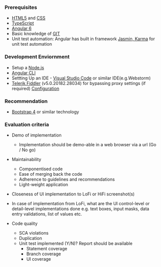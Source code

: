 ### Prerequisites
* [HTML5](https://www.w3schools.com/html/html5_intro.asp) and [CSS](https://www.w3schools.com/css/)
* [TypeScript](https://www.tutorialspoint.com/typescript/)
* [Angular 6](https://www.techiediaries.com/angular-tutorial/)
* Basic knowledge of [GIT](https://www.youtube.com/watch?v=cEGIFZDyszA&list=PL6gx4Cwl9DGAKWClAD_iKpNC0bGHxGhcx)
* Unit test automation: Angular has built in framework [Jasmin, Karma](https://medium.com/frontend-fun/angular-unit-testing-jasmine-karma-step-by-step-e3376d110ab4) for unit test automation

### Development Enviornment
* Setup a [Node.js](https://nodejs.org/en/download/) 
* [Angular CLI](https://cli.angular.io/)
* Settting Up an IDE - [Visual Studio Code](https://code.visualstudio.com/download) or similar IDE(e.g.Webstorm)
* [Telerik Fiddler](https://www.telerik.com/fiddler) (v5.0.20182.28034) for bypassing proxy settings (if required) [Configuration](https://github.com/pk2795/MEAN_Demo/blob/master/Configuration%20for%20Web%20Development.docx)

### Recommendation
* [Bootstrap 4](https://www.w3schools.com/bootstrap4/) or similar technology

### Evaluation criteria
* Demo of implementation		
  * Implementation should be demo-able in a web browser via a url (Go / No go)			

* Maintainability
  * Componentised code
  * Ease of merging back the code
  * Adherence to guidelines and recommendations
  * Light-weight application
 
* Closeness of UI implementation to LoFi or HiFi screenshot(s) 

* In case of implementation from LoFi, what are the UI control-level or detail-level implementations done e.g. text boxes, input masks, data entry validations, list of values etc.

* Code quality
  * SCA violations
  * Duplication
  * Unit test implemented (Y/N)? 
  	Report should be available	
	   * Statement coverage			
	   * Branch coverage			
	   * UI coverage			
